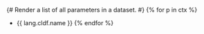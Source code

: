 {# 
 Render a list of all parameters in a dataset.
 #}
{% for p in ctx %}
- {{ lang.cldf.name }}
{% endfor %}
